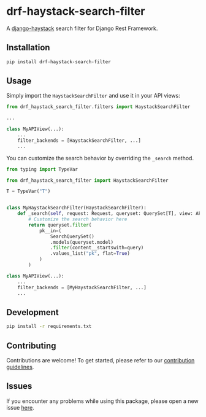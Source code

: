 # drf-haystack-search-filter

A [django-haystack](https://github.com/django-haystack/django-haystack) search filter for Django Rest Framework.

## Installation

```bash
pip install drf-haystack-search-filter
```

## Usage

Simply import the `HaystackSearchFilter` and use it in your API views:

```python
from drf_haystack_search_filter.filters import HaystackSearchFilter

...

class MyAPIView(...):
    ...
    filter_backends = [HaystackSearchFilter, ...]
    ...
```

You can customize the search behavior by overriding the `_search` method.

```python
from typing import TypeVar

from drf_haystack_search_filter import HaystackSearchFilter

T = TypeVar("T")


class MyHaystackSearchFilter(HaystackSearchFilter):
    def _search(self, request: Request, queryset: QuerySet[T], view: APIView, query: str) -> QuerySet[T]:
        # Customize the search behavior here
        return queryset.filter(
            pk__in=(
                SearchQuerySet()
                .models(queryset.model)
                .filter(content__startswith=query)
                .values_list("pk", flat=True)
            )
        )

class MyAPIView(...):
    ...
    filter_backends = [MyHaystackSearchFilter, ...]
    ...
```

## Development

```bash
pip install -r requirements.txt
```

## Contributing

Contributions are welcome! To get started, please refer to our [contribution guidelines](https://github.com/stefanofusai/drf-haystack-search-filter/blob/main/CONTRIBUTING.md).

## Issues

If you encounter any problems while using this package, please open a new issue [here](https://github.com/stefanofusai/drf-haystack-search-filter/issues).

